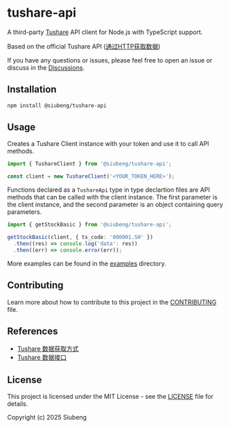 # tushare-api

A third-party [Tushare](https://tushare.pro/) API client for Node.js with TypeScript support.

Based on the official Tushare API ([通过HTTP获取数据](https://tushare.pro/document/1?doc_id=130))

If you have any questions or issues, please feel free to open an issue or discuss in the [Discussions](https://github.com/fython/tushare-api/discussions).

## Installation

```bash
npm install @siubeng/tushare-api
```

## Usage

Creates a Tushare Client instance with your token and use it to call API methods.

```typescript
import { TushareClient } from '@siubeng/tushare-api';

const client = new TushareClient('<YOUR_TOKEN_HERE>');
```

Functions declared as a `TushareApi` type in type declartion files are API methods that can be called with the client instance. The first parameter is the client instance, and the second parameter is an object containing query parameters.

```typescript
import { getStockBasic } from '@siubeng/tushare-api';

getStockBasic(client, { ts_code: '000001.SH' })
  .then((res) => console.log('data': res))
  .then((err) => console.error(err));
```

More examples can be found in the [examples](./examples) directory.

## Contributing

Learn more about how to contribute to this project in the [CONTRIBUTING](CONTRIBUTING.md) file.

## References

- [Tushare 数据获取方式](https://tushare.pro/document/1?doc_id=129)
- [Tushare 数据接口](https://tushare.pro/document/2)

## License

This project is licensed under the MIT License - see the [LICENSE](LICENSE) file for details.

Copyright (c) 2025 Siubeng
